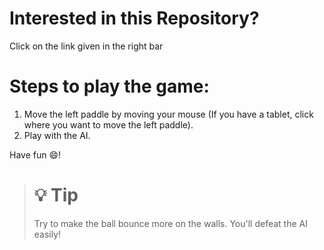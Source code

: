 Interested in this Repository?
==============================

Click on the link given in the right bar

Steps to play the game:
=======================

1. Move the left paddle by moving your mouse (If you have a tablet, click where you want to move the left paddle).
2. Play with the AI.

Have fun :smile:!

> :bulb: Tip
> ===========
>
> Try to make the ball bounce more on the walls.
> You'll defeat the AI easily!
